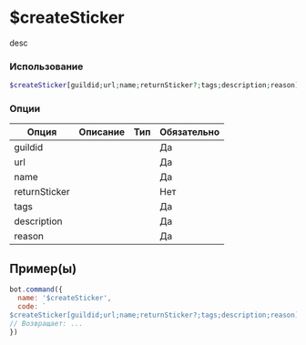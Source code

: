 # $createSticker
desc
### Использование
```php
$createSticker[guildid;url;name;returnSticker?;tags;description;reason]
```

### Опции

| Опция | Описание | Тип | Обязательно |
|--------|-------------|------|----------|
| guildid |  |  | Да | 
| url |  |  | Да | 
| name |  |  | Да |
| returnSticker |  |  | Нет |
| tags |  |  | Да |
| description |  |  | Да |
| reason |  |  | Да |
## Пример(ы)

```javascript
bot.command({
  name: '$createSticker',
  code: `
$createSticker[guildid;url;name;returnSticker?;tags;description;reason]`
// Возвращает: ...
})
```